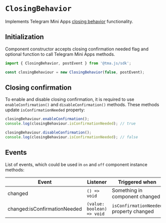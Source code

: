 # `ClosingBehavior`

Implements Telegram Mini
Apps [closing behavior](../../../../platform/functionality/closing-behavior.md) functionality.

## Initialization

Component constructor accepts closing confirmation needed flag and optional function to call
Telegram Mini Apps methods.

```typescript
import { ClosingBehavior, postEvent } from '@tma.js/sdk';

const closingBehaviour = new ClosingBehavior(false, postEvent);  
```

## Closing confirmation

To enable and disable closing confirmation, it is required to use `enableConfirmation()`
and `disableConfirmation()` methods. These methods update `isConfirmationNeeded` property:

```typescript  
closingBehaviour.enableConfirmation();
console.log(closingBehaviour.isConfirmationNeeded); // true  

closingBehaviour.disableConfirmation();
console.log(closingBehaviour.isConfirmationNeeded); // false
```

## Events

List of events, which could be used in `on` and `off` component instance methods:

| Event                        | Listener                   | Triggered when                          |
|------------------------------|----------------------------|-----------------------------------------|
| changed                      | `() => void`               | Something in component changed          |
| changed:isConfirmationNeeded | `(value: boolean) => void` | `isConfirmationNeeded` property changed |